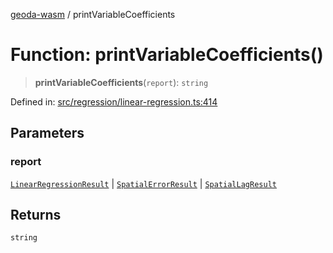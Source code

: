 [geoda-wasm](../globals.md) / printVariableCoefficients

# Function: printVariableCoefficients()

> **printVariableCoefficients**(`report`): `string`

Defined in: [src/regression/linear-regression.ts:414](https://github.com/GeoDaCenter/geoda-lib/blob/92ce80b2e81e5a6276ad0890a9a8fe638734b201/src/js/src/regression/linear-regression.ts#L414)

## Parameters

### report

[`LinearRegressionResult`](../type-aliases/LinearRegressionResult.md) | [`SpatialErrorResult`](../type-aliases/SpatialErrorResult.md) | [`SpatialLagResult`](../type-aliases/SpatialLagResult.md)

## Returns

`string`
